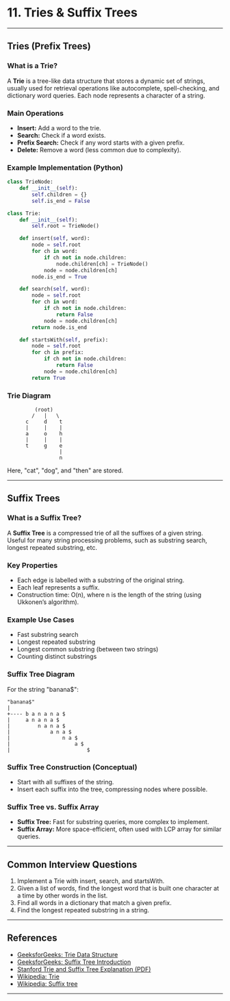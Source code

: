 # 11. Tries & Suffix Trees

---

## Tries (Prefix Trees)

### What is a Trie?
A **Trie** is a tree-like data structure that stores a dynamic set of strings, usually used for retrieval operations like autocomplete, spell-checking, and dictionary word queries. Each node represents a character of a string.

### Main Operations
- **Insert:** Add a word to the trie.
- **Search:** Check if a word exists.
- **Prefix Search:** Check if any word starts with a given prefix.
- **Delete:** Remove a word (less common due to complexity).

### Example Implementation (Python)
```python
class TrieNode:
    def __init__(self):
        self.children = {}
        self.is_end = False

class Trie:
    def __init__(self):
        self.root = TrieNode()

    def insert(self, word):
        node = self.root
        for ch in word:
            if ch not in node.children:
                node.children[ch] = TrieNode()
            node = node.children[ch]
        node.is_end = True

    def search(self, word):
        node = self.root
        for ch in word:
            if ch not in node.children:
                return False
            node = node.children[ch]
        return node.is_end

    def startsWith(self, prefix):
        node = self.root
        for ch in prefix:
            if ch not in node.children:
                return False
            node = node.children[ch]
        return True
```
### Trie Diagram
```
         (root)
        /   |   \
      c     d    t
      |     |    |
      a     o    h
      |     |    |
      t     g    e
                 |
                 n
```
Here, "cat", "dog", and "then" are stored.

---

## Suffix Trees

### What is a Suffix Tree?
A **Suffix Tree** is a compressed trie of all the suffixes of a given string. Useful for many string processing problems, such as substring search, longest repeated substring, etc.

### Key Properties
- Each edge is labelled with a substring of the original string.
- Each leaf represents a suffix.
- Construction time: O(n), where n is the length of the string (using Ukkonen’s algorithm).

### Example Use Cases
- Fast substring search
- Longest repeated substring
- Longest common substring (between two strings)
- Counting distinct substrings

### Suffix Tree Diagram
For the string "banana$":

```
"banana$"
|
+---- b a n a n a $
|     a n a n a $
|         n a n a $
|             a n a $
|                 n a $
|                     a $
|                         $
```

### Suffix Tree Construction (Conceptual)
- Start with all suffixes of the string.
- Insert each suffix into the tree, compressing nodes where possible.

### Suffix Tree vs. Suffix Array
- **Suffix Tree:** Fast for substring queries, more complex to implement.
- **Suffix Array:** More space-efficient, often used with LCP array for similar queries.

---

## Common Interview Questions
1. Implement a Trie with insert, search, and startsWith.
2. Given a list of words, find the longest word that is built one character at a time by other words in the list.
3. Find all words in a dictionary that match a given prefix.
4. Find the longest repeated substring in a string.

---

## References
- [GeeksforGeeks: Trie Data Structure](https://www.geeksforgeeks.org/trie-insert-and-search/)
- [GeeksforGeeks: Suffix Tree Introduction](https://www.geeksforgeeks.org/suffix-tree-introduction/)
- [Stanford Trie and Suffix Tree Explanation (PDF)](https://web.stanford.edu/class/cs97si/suffix-tree.pdf)
- [Wikipedia: Trie](https://en.wikipedia.org/wiki/Trie)
- [Wikipedia: Suffix tree](https://en.wikipedia.org/wiki/Suffix_tree)

---
